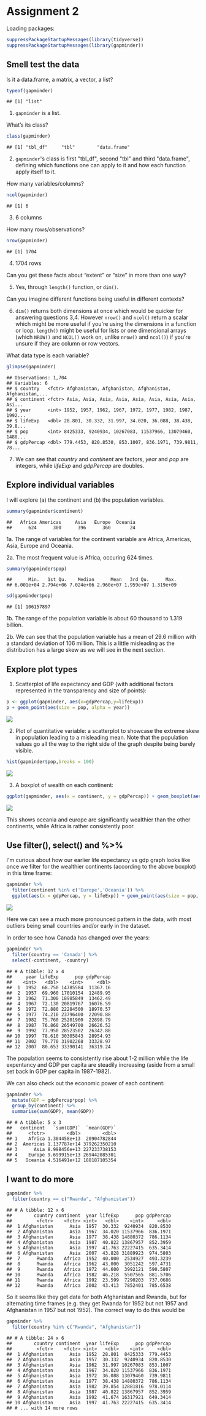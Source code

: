 # Assignment 2




Loading packages:


```r
suppressPackageStartupMessages(library(tidyverse))
suppressPackageStartupMessages(library(gapminder))
```
## Smell test the data

Is it a data.frame, a matrix, a vector, a list?


```r
typeof(gapminder)
```

```
## [1] "list"
```

1. `gapminder` is a list.

What’s its class?


```r
class(gapminder)
```

```
## [1] "tbl_df"     "tbl"        "data.frame"
```

2. `gapminder`'s class is first "tbl_df", second "tbl" and third "data.frame", defining which functions one can apply to it and how each function apply itself to it.

How many variables/columns?


```r
ncol(gapminder)
```

```
## [1] 6
```

3. 6 columns

How many rows/observations?


```r
nrow(gapminder)
```

```
## [1] 1704
```

4. 1704 rows

Can you get these facts about “extent” or “size” in more than one way? 

5. Yes, through `length()` function, or `dim()`.


Can you imagine different functions being useful in different contexts?

6. `dim()` returns both dimensions at once which would be quicker for answering questions 3,4. However `nrow()` and `ncol()` return a scalar which might be more useful if you're using the dimensions in a function or loop. `length()` might be useful for lists or one dimensional arrays (which `NROW()` and `NCOL()` work on, unlike `nrow()` and `ncol()`) if you're unsure if they are column or row vectors.

What data type is each variable?


```r
glimpse(gapminder)
```

```
## Observations: 1,704
## Variables: 6
## $ country   <fctr> Afghanistan, Afghanistan, Afghanistan, Afghanistan,...
## $ continent <fctr> Asia, Asia, Asia, Asia, Asia, Asia, Asia, Asia, Asi...
## $ year      <int> 1952, 1957, 1962, 1967, 1972, 1977, 1982, 1987, 1992...
## $ lifeExp   <dbl> 28.801, 30.332, 31.997, 34.020, 36.088, 38.438, 39.8...
## $ pop       <int> 8425333, 9240934, 10267083, 11537966, 13079460, 1488...
## $ gdpPercap <dbl> 779.4453, 820.8530, 853.1007, 836.1971, 739.9811, 78...
```

7. We can see that *country* and *continent* are factors, *year* and *pop* are integers, while *lifeExp* and *gdpPercap* are doubles.

## Explore individual variables

I will explore (a) the continent and (b) the population variables.


```r
summary(gapminder$continent)
```

```
##   Africa Americas     Asia   Europe  Oceania 
##      624      300      396      360       24
```


1a. The range of variables for the continent variable are Africa, Americas, Asia, Europe and Oceania.

2a. The most frequent value is Africa, occuring 624 times. 


```r
summary(gapminder$pop)
```

```
##      Min.   1st Qu.    Median      Mean   3rd Qu.      Max. 
## 6.001e+04 2.794e+06 7.024e+06 2.960e+07 1.959e+07 1.319e+09
```

```r
sd(gapminder$pop)
```

```
## [1] 106157897
```

1b. The range of the population variable is about 60 thousand to 1.319 billion.

2b. We can see that the population variable has a mean of 29.6 million with a standard deviation of 106 million. This is a little misleading as the distribution has a large skew as we will see in the next section.



## Explore plot types

1. Scatterplot of life expectancy and GDP (with additional factors represented in the transparency and size of points):


```r
p <- ggplot(gapminder, aes(x=gdpPercap,y=lifeExp))
p + geom_point(aes(size = pop, alpha = year))
```

![](Assignment2_files/figure-html/unnamed-chunk-9-1.png)<!-- -->


2. Plot of quantitative variable: a scatterplot to showcase the extreme skew in population leading to a misleading mean. Note that the population values go all the way to the right side of the graph despite being barely visible.


```r
hist(gapminder$pop,breaks = 100)
```

![](Assignment2_files/figure-html/unnamed-chunk-10-1.png)<!-- -->

3. A boxplot of wealth on each continent:


```r
ggplot(gapminder, aes(x = continent, y = gdpPercap)) + geom_boxplot(aes(alpha = 0.5))
```

![](Assignment2_files/figure-html/unnamed-chunk-11-1.png)<!-- -->

This shows oceania and europe are significantly wealthier than the other continents, while Africa is rather consistently poor.

## Use filter(), select() and %>%

I'm curious about how our earlier life expectancy vs gdp graph looks like once we filter for the wealthier continents (according to the above boxplot) in this time frame:


```r
gapminder %>% 
  filter(continent %in% c('Europe','Oceania')) %>% 
  ggplot(aes(x = gdpPercap, y = lifeExp)) + geom_point(aes(size = pop, alpha = year))
```

![](Assignment2_files/figure-html/unnamed-chunk-12-1.png)<!-- -->

Here we can see a much more pronounced pattern in the data, with most outliers being small countries and/or early in the dataset.

In order to see how Canada has changed over the years:


```r
gapminder %>% 
  filter(country == 'Canada') %>% 
  select(-continent, -country)
```

```
## # A tibble: 12 x 4
##     year lifeExp      pop gdpPercap
##    <int>   <dbl>    <int>     <dbl>
##  1  1952  68.750 14785584  11367.16
##  2  1957  69.960 17010154  12489.95
##  3  1962  71.300 18985849  13462.49
##  4  1967  72.130 20819767  16076.59
##  5  1972  72.880 22284500  18970.57
##  6  1977  74.210 23796400  22090.88
##  7  1982  75.760 25201900  22898.79
##  8  1987  76.860 26549700  26626.52
##  9  1992  77.950 28523502  26342.88
## 10  1997  78.610 30305843  28954.93
## 11  2002  79.770 31902268  33328.97
## 12  2007  80.653 33390141  36319.24
```

The population seems to consistently rise about 1-2 million while the life expentancy and GDP per capita are steadily increasing (aside from a small set back in GDP per capita in 1987-1982).

We can also check out the economic power of each continent:


```r
gapminder %>% 
  mutate(GDP = gdpPercap*pop) %>% 
  group_by(continent) %>% 
  summarise(sum(GDP), mean(GDP))
```

```
## # A tibble: 5 x 3
##   continent   `sum(GDP)`  `mean(GDP)`
##      <fctr>        <dbl>        <dbl>
## 1    Africa 1.304458e+13  20904782844
## 2  Americas 1.137787e+14 379262350210
## 3      Asia 8.998456e+13 227233738153
## 4    Europe 9.699915e+13 269442085301
## 5   Oceania 4.516491e+12 188187105354
```
## I want to do more


```r
gapminder %>% 
  filter(country == c("Rwanda", "Afghanistan"))
```

```
## # A tibble: 12 x 6
##        country continent  year lifeExp      pop gdpPercap
##         <fctr>    <fctr> <int>   <dbl>    <int>     <dbl>
##  1 Afghanistan      Asia  1957  30.332  9240934  820.8530
##  2 Afghanistan      Asia  1967  34.020 11537966  836.1971
##  3 Afghanistan      Asia  1977  38.438 14880372  786.1134
##  4 Afghanistan      Asia  1987  40.822 13867957  852.3959
##  5 Afghanistan      Asia  1997  41.763 22227415  635.3414
##  6 Afghanistan      Asia  2007  43.828 31889923  974.5803
##  7      Rwanda    Africa  1952  40.000  2534927  493.3239
##  8      Rwanda    Africa  1962  43.000  3051242  597.4731
##  9      Rwanda    Africa  1972  44.600  3992121  590.5807
## 10      Rwanda    Africa  1982  46.218  5507565  881.5706
## 11      Rwanda    Africa  1992  23.599  7290203  737.0686
## 12      Rwanda    Africa  2002  43.413  7852401  785.6538
```

So it seems like they get data for both Afghanistan and Rwanda, but for alternating time frames (e.g. they get Rwanda for 1952 but not 1957 and Afghanistan in 1957 but not 1952). The correct way to do this would be 


```r
gapminder %>% 
  filter(country %in% c("Rwanda", "Afghanistan")) 
```

```
## # A tibble: 24 x 6
##        country continent  year lifeExp      pop gdpPercap
##         <fctr>    <fctr> <int>   <dbl>    <int>     <dbl>
##  1 Afghanistan      Asia  1952  28.801  8425333  779.4453
##  2 Afghanistan      Asia  1957  30.332  9240934  820.8530
##  3 Afghanistan      Asia  1962  31.997 10267083  853.1007
##  4 Afghanistan      Asia  1967  34.020 11537966  836.1971
##  5 Afghanistan      Asia  1972  36.088 13079460  739.9811
##  6 Afghanistan      Asia  1977  38.438 14880372  786.1134
##  7 Afghanistan      Asia  1982  39.854 12881816  978.0114
##  8 Afghanistan      Asia  1987  40.822 13867957  852.3959
##  9 Afghanistan      Asia  1992  41.674 16317921  649.3414
## 10 Afghanistan      Asia  1997  41.763 22227415  635.3414
## # ... with 14 more rows
```

